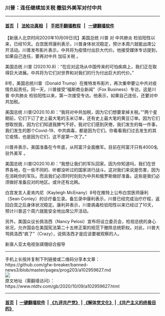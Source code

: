 ### 川普：连任继续加关税 撤驻外美军对付中共
------------------------

#### [首页](https://github.com/gfw-breaker/banned-news3/blob/master/README.md) &nbsp;&nbsp;|&nbsp;&nbsp; [法轮功真相](https://github.com/begood0513/basic/blob/master/README.md)  &nbsp;&nbsp;|&nbsp;&nbsp; [手把手翻墙教程](https://github.com/gfw-breaker/guides/wiki)  &nbsp;&nbsp;|&nbsp;&nbsp; [一键翻墙软件](https://github.com/gfw-breaker/nogfw/blob/master/README.md)  



<div><div class="post_content" itemprop="articleBody">
 <p>
  【新唐人北京时间2020年10月09日讯】美国总统
  <ok href="https://www.ntdtv.com/gb/川普.htm">
   川普
  </ok>
  对
  <ok href="https://www.ntdtv.com/gb/中共肺炎.htm">
   中共肺炎
  </ok>
  检验阳性以来，已经10天。白宫医师康利表示，川普身体状况稳定，预计本周六就能出席公开活动。川普发布影片表示，中共将为疫情付出巨大代价。他接受媒体专访提到，如果自己连任，要再对中共
  <ok href="https://www.ntdtv.com/gb/加征关税.htm">
   加征关税
  </ok>
  。
 </p>
 <p>
  美国总统
  <ok href="https://www.ntdtv.com/gb/川普.htm">
   川普
  </ok>
  (2020.10.8)：“在应对这场从中国传来的可怕疾病上，我们正在取得巨大进展。中共将为它们对世界和对我们的行为付出巨大的代价。”
 </p>
 <p>
  8号，美国总统川普（Donald Trump）在推特发布影片，再次重申要让中共对疫情负起责任。同一天，川普接受“福斯商业新闻”（Fox Business）专访。这是川普
  <ok href="https://www.ntdtv.com/gb/中共肺炎.htm">
   中共肺炎
  </ok>
  检验阳性以来，第一次接受专访。他表示，如果自己连任，还要对中共加税。
 </p>
 <p>
  美国总统 川普(2020.10.8)：“我将对中共加税，因为它们想要拿掉关税。”“两个星期前，它们下订了史上最大笔的玉米订单，还有史上最大笔的黄豆订单。因为它们想取悦我，因为它们知道我脾气不好。我对它们感到厌倦，我们发生的每一件事，我们发生的那个Covid-19、中共病毒，都是因为它们。你看看我们过去发生的其它疫情，也是因为它们，这不是第一次了。”
 </p>
 <p>
  川普并表示，美国准备在今年底，从阿富汗全面撤军。目前在阿富汗只有4000名
  <ok href="https://www.ntdtv.com/gb/驻外美军.htm">
   驻外美军
  </ok>
  。
 </p>
 <p>
  美国总统 川普(2020.10.8)：“我想让我们的军队回家。因为你知道吗，我们在世界各地，在一些不同的、听都没听过的国家进行战斗。这对我们来说是伤害，因为在消耗你的军队。而且我们必须时时刻刻为中共和俄罗斯做好准备。这些是我们必须做好准备应对的地区。或许还有北韩。
 </p>
 <p>
  白宫发言人麦肯内尼（Kayleigh McEnany）8号在推特上公布白宫医师康利（Sean Conley）的诊疗备忘录。备忘录中康利表示，川普已经完成治疗疗程，返回白宫之后身体状况稳定。康利并表示，川普病毒检验阳性以来已经过了10天，预计川普这个周六就能安全地出席公开活动。
 </p>
 <p>
  另外，美国众议长佩洛西（Nancy Pelosi）宣布将设立委员会，检视总统的身心状况，允许国会在美国宪法第二十五修正案的规范下撤除总统职权。对此，川普大骂佩洛西“疯了”（Crazy），说佩洛西才是应该要被观察的人。
 </p>
 <p>
  新唐人亚太电视张祺翎综合报导
 </p>
 <div class="single_ad">
 </div>
</div>
</div>
<hr/>
手机上长按并复制下列链接或二维码分享本文章：<br/>
https://github.com/gfw-breaker/banned-news3/blob/master/pages/prog203/a102959627.md <br/>
<a href='https://github.com/gfw-breaker/banned-news3/blob/master/pages/prog203/a102959627.md'><img src='https://github.com/gfw-breaker/banned-news3/blob/master/pages/prog203/a102959627.md.png'/></a> <br/>
原文地址（需翻墙访问）：https://www.ntdtv.com/gb/2020/10/09/a102959627.html


------------------------
#### [首页](https://github.com/gfw-breaker/banned-news3/blob/master/README.md) &nbsp;|&nbsp; [一键翻墙软件](https://github.com/gfw-breaker/nogfw/blob/master/README.md) &nbsp;| [《九评共产党》](https://github.com/gfw-breaker/9ping.md/blob/master/README.md#九评之一评共产党是什么) | [《解体党文化》](https://github.com/gfw-breaker/jtdwh.md/blob/master/README.md) | [《共产主义的终极目的》](https://github.com/gfw-breaker/gczydzjmd.md/blob/master/README.md)


<img src='http://gfw-breaker.win/banned-news3/pages/prog203/a102959627.md' width='0px' height='0px'/>